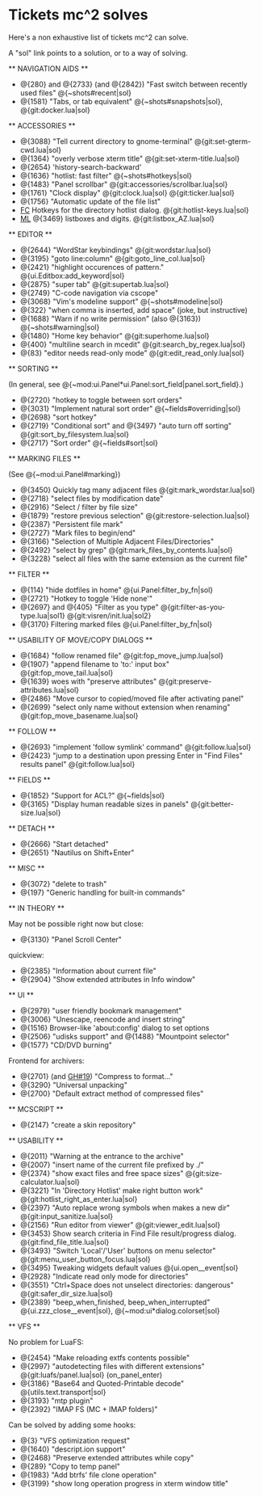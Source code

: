 Tickets mc^2 solves
===================

Here's a non exhaustive list of tickets mc^2 can solve.

A "sol" link points to a solution, or to a way of solving.


** NAVIGATION AIDS **

- @{280} and @{2733} (and @{2842}) "Fast switch between recently used files"   @{~shots#recent|sol}
- @{1581} "Tabs, or tab equivalent"   @{~shots#snapshots|sol}, @{git:docker.lua|sol}

** ACCESSORIES **

- @{3088} "Tell current directory to gnome-terminal"  @{git:set-gterm-cwd.lua|sol}
- @{1364} "overly verbose xterm title" @{git:set-xterm-title.lua|sol}
- @{2654} 'history-search-backward'
- @{1636} "hotlist: fast filter"  @{~shots#hotkeys|sol}
- @{1483} "Panel scrollbar" @{git:accessories/scrollbar.lua|sol}
- @{1761} "Clock display"  @{git:clock.lua|sol} @{git:ticker.lua|sol}
- @{1756} "Automatic update of the file list"
- [FC](http://unix.findincity.net/view/635395087004115229213514/midnight-commander-shortcut-keys-for-entries-in-directory-hotlist)
  Hotkeys for the directory hotlist dialog. @{git:hotlist-keys.lua|sol}
- [ML](https://mail.gnome.org/archives/mc-devel/2015-May/msg00055.html)
  @{3469} listboxes and digits. @{git:listbox_AZ.lua|sol}

** EDITOR **

- @{2644} "WordStar keybindings"  @{git:wordstar.lua|sol}
- @{3195} "goto line:column" @{git:goto_line_col.lua|sol}
- @{2421} "highlight occurences of pattern."  @{ui.Editbox:add_keyword|sol}
- @{2875} "super tab" @{git:supertab.lua|sol}
- @{2749} "C-code navigation via cscope"
- @{3068} "Vim's modeline support"  @{~shots#modeline|sol}
- @{322} "when comma is inserted, add space" (joke, but instructive)
- @{1688} "Warn if no write permission" (also @{3163}) @{~shots#warning|sol}
- @{1480} "Home key behavior" @{git:superhome.lua|sol}
- @{400} "multiline search in mcedit"  @{git:search_by_regex.lua|sol}
- @{83} "editor needs read-only mode"  @{git:edit_read_only.lua|sol}

** SORTING **

(In general, see @{~mod:ui.Panel*ui.Panel:sort_field|panel.sort_field}.)

- @{2720} "hotkey to toggle between sort orders"
- @{3031} "Implement natural sort order" @{~fields#overriding|sol}
- @{2698} "sort hotkey"
- @{2719} "Conditional sort" and @{3497} "auto turn off sorting"  @{git:sort_by_filesystem.lua|sol}
- @{2717} "Sort order"  @{~fields#sort|sol}

** MARKING FILES **

(See @{~mod:ui.Panel#marking})

- @{3450} Quickly tag many adjacent files   @{git:mark_wordstar.lua|sol}
- @{2718} "select files by modification date"
- @{2916} "Select / filter by file size"
- @{1879} "restore previous selection"  @{git:restore-selection.lua|sol}
- @{2387} "Persistent file mark"
- @{2727} "Mark files to begin/end"
- @{3166} "Selection of Multiple Adjacent Files/Directories"
- @{2492} "select by grep"  @{git:mark_files_by_contents.lua|sol}
- @{3228} "select all files with the same extension as the current file"

** FILTER **

- @{114}  "hide dotfiles in home" @{ui.Panel:filter_by_fn|sol}
- @{2721} "Hotkey to toggle 'Hide none'"
- @{2697} and @{405} "Filter as you type"  @{git:filter-as-you-type.lua|sol1} @{git:visren/init.lua|sol2}
- @{3170} Filtering marked files  @{ui.Panel:filter_by_fn|sol}

** USABILITY OF MOVE/COPY DIALOGS **

- @{1684} "follow renamed file"             @{git:fop_move_jump.lua|sol}
- @{1907} "append filename to 'to:' input box"  @{git:fop_move_tail.lua|sol}
- @{1639} woes with "preserve attributes"        @{git:preserve-attributes.lua|sol}
- @{2486} "Move cursor to copied/moved file after activating panel"
- @{2699} "select only name without extension when renaming"   @{git:fop_move_basename.lua|sol}

** FOLLOW **

- @{2693} "implement 'follow symlink' command"   @{git:follow.lua|sol}
- @{2423} "jump to a destination upon pressing Enter in "Find Files" results panel"  @{git:follow.lua|sol}

** FIELDS **

- @{1852} "Support for ACL?"    @{~fields|sol}
- @{3165} "Display human readable sizes in panels"  @{git:better-size.lua|sol}

** DETACH **

- @{2666} "Start detached"
- @{2651} "Nautilus on Shift+Enter"

** MISC **

- @{3072} "delete to trash"
- @{197} "Generic handling for built-in commands"

** IN THEORY **

May not be possible right now but close:

- @{3130} "Panel Scroll Center"

quickview:

- @{2385} "Information about current file"
- @{2904} "Show extended attributes in Info window"

** UI **

- @{2979} "user friendly bookmark management"
- @{3006} "Unescape, reencode and insert string"
- @{1516} Browser-like 'about:config' dialog to set options
- @{2506} "udisks support" and @{1488} "Mountpoint selector"
- @{1577} "CD/DVD burning"

Frontend for archivers:

- @{2701} (and [GH#19](https://github.com/MidnightCommander/mc/issues/19)) "Compress to format..."
- @{3290} "Universal unpacking"
- @{2700} "Default extract method of compressed files"

** MCSCRIPT **

- @{2147} "create a skin repository"

** USABILITY **

- @{2011} "Warning at the entrance to the archive"
- @{2007} "insert name of the current file prefixed by ./"
- @{2374} "show exact files and free space sizes"              @{git:size-calculator.lua|sol}
- @{3221} "In 'Directory Hotlist' make right button work"      @{git:hotlist_right_as_enter.lua|sol}
- @{2397} "Auto replace wrong symbols when makes a new dir"    @{git:input_sanitize.lua|sol}
- @{2156} "Run editor from viewer"  @{git:viewer_edit.lua|sol}
- @{3453} Show search criteria in Find File result/progress dialog.  @{git:find_file_title.lua|sol}
- @{3493} "Switch 'Local'/'User' buttons on menu selector"     @{git:menu_user_button_focus.lua|sol}
- @{3495} Tweaking widgets default values  @{ui.open__event|sol}
- @{2928} "Indicate read only mode for directories"
- @{3551} "Ctrl+Space does not unselect directories: dangerous"  @{git:safer_dir_size.lua|sol}
- @{2389} "beep_when_finished, beep_when_interrupted"  @{ui.zzz_close__event|sol}, @{~mod:ui*dialog.colorset|sol}

** VFS **

No problem for LuaFS:

- @{2454} "Make reloading extfs contents possible"
- @{2997} "autodetecting files with different extensions"  @{git:luafs/panel.lua|sol} (on_panel_enter)
- @{3186} "Base64 and Quoted-Printable decode"  @{utils.text.transport|sol}
- @{3193} "mtp plugin"
- @{2392} "IMAP FS (MC + IMAP folders)"

Can be solved by adding some hooks:

- @{3} "VFS optimization request"
- @{1640} "descript.ion support"
- @{2468} "Preserve extended attributes while copy"
- @{289} "Copy to temp panel"
- @{1983} "Add btrfs' file clone operation"
- @{3199} "show long operation progress in xterm window title"
